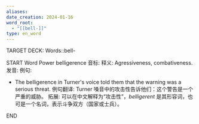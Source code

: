 ```yaml
---
aliases: 
date_creation: 2024-01-16
word_root:
  - "[[bell-]]"
type: en_word
---
```

TARGET DECK: Words::bell-

START
Word Power
belligerence
音标: 
释义:
Agressiveness, combativeness.
发音:
例句:
- The belligerence in Turner's voice told them that the warning was a serious threat.
例句翻译:
Turner 嗓音中的攻击性告诉他们：这个警告是一个严重的威胁。
拓展:
可以在中文解释为“攻击性”，*belligerent* 是其形容词，也可是一个名词，表示斗争双方（国家或士兵）。
<!--ID: 1705387390589-->
END